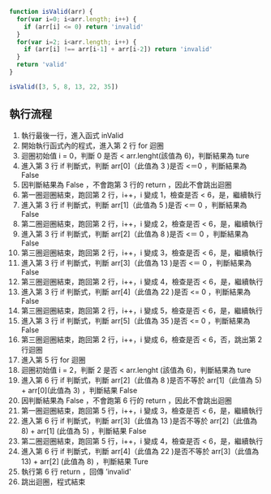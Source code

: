 ``` js
function isValid(arr) {
  for(var i=0; i<arr.length; i++) {
    if (arr[i] <= 0) return 'invalid'
  }
  for(var i=2; i<arr.length; i++) {
    if (arr[i] !== arr[i-1] + arr[i-2]) return 'invalid'
  }
  return 'valid'
}

isValid([3, 5, 8, 13, 22, 35])
```

## 執行流程
1. 執行最後一行，進入函式 inValid  
2. 開始執行函式內的程式，進入第 2 行 for 迴圈
3. 迴圈初始值 i = 0，判斷 0 是否 < arr.lenght(該值為 6)，判斷結果為 ture
4. 進入第 3 行 if 判斷式，判斷 arr[0]（此值為 3 )是否 <＝0 ，判斷結果為 False
5. 因判斷結果為 False ，不會跑第 3 行的 return ，因此不會跳出迴圈
6. 第一圈迴圈結束，跑回第 2 行，i++，i 變成 1，檢查是否 < 6，是，繼續執行 
7. 進入第 3 行 if 判斷式，判斷 arr[1]（此值為 5 )是否 <＝ 0 ，判斷結果為 False 
8. 第二圈迴圈結束，跑回第 2 行，i++，i 變成 2，檢查是否 < 6，是，繼續執行
9. 進入第 3 行 if 判斷式，判斷 arr[2]（此值為 8 )是否 <＝ 0 ，判斷結果為 False 
10. 第三圈迴圈結束，跑回第 2 行，i++，i 變成 3，檢查是否 < 6，是，繼續執行 
11. 進入第 3 行 if 判斷式，判斷 arr[3]（此值為 13 )是否 <＝ 0 ，判斷結果為 False  
12. 第三圈迴圈結束，跑回第 2 行，i++，i 變成 4，檢查是否 < 6，是，繼續執行 
13. 進入第 3 行 if 判斷式，判斷 arr[4]（此值為 22 )是否 <= 0 ，判斷結果為 False 
14. 第三圈迴圈結束，跑回第 2 行，i++，i 變成 5，檢查是否 < 6，是，繼續執行 
15. 進入第 3 行 if 判斷式，判斷 arr[5]（此值為 35 )是否 <= 0 ，判斷結果為 False 
16. 第三圈迴圈結束，跑回第 2 行，i++，i 變成 6，檢查是否 < 6，否，跳出第 2 行迴圈 
17. 進入第 5 行 for 迴圈
18. 迴圈初始值 i = 2，判斷 2 是否 < arr.lenght (該值為 6)，判斷結果為 ture 
19. 進入第 6 行 if 判斷式，判斷 arr[2]（此值為 8 )是否不等於 arr[1]（此值為 5) + arr[0](此值為 3) ，判斷結果 False 
20. 因判斷結果為 False ，不會跑第 6 行的 return ，因此不會跳出迴圈 
21. 第一圈迴圈結束，跑回第 5 行，i++，i 變成 3，檢查是否 < 6，是，繼續執行  
22. 進入第 6 行 if 判斷式，判斷 arr[3]（此值為 13 )是否不等於 arr[2]（此值為 8) + arr[1] (此值為 5) ，判斷結果 False 
23. 第二圈迴圈結束，跑回第 5 行，i++，i 變成 4，檢查是否 < 6，是，繼續執行 
24. 進入第 6 行 if 判斷式，判斷 arr[4]（此值為 22 )是否不等於 arr[3]（此值為 13) + arr[2] (此值為 8) ，判斷結果 Ture 
25. 執行第 6 行 return ，回傳 ’invalid' 
26. 跳出迴圈，程式結束